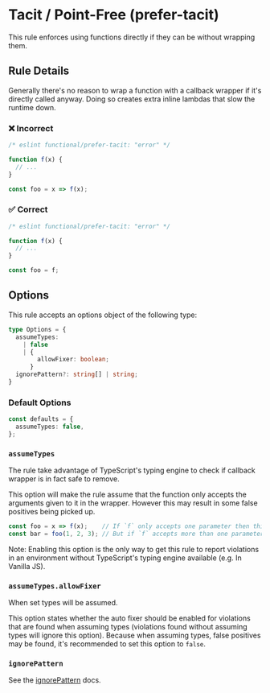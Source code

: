 # Tacit / Point-Free (prefer-tacit)

This rule enforces using functions directly if they can be without wrapping them.

## Rule Details

Generally there's no reason to wrap a function with a callback wrapper if it's directly called anyway.
Doing so creates extra inline lambdas that slow the runtime down.

### ❌ Incorrect

<!-- eslint-skip -->

```ts
/* eslint functional/prefer-tacit: "error" */

function f(x) {
  // ...
}

const foo = x => f(x);
```

### ✅ Correct

```ts
/* eslint functional/prefer-tacit: "error" */

function f(x) {
  // ...
}

const foo = f;
```

## Options

This rule accepts an options object of the following type:

```ts
type Options = {
  assumeTypes:
    | false
    | {
        allowFixer: boolean;
      }
  ignorePattern?: string[] | string;
}
```

### Default Options

```ts
const defaults = {
  assumeTypes: false,
};
```

### `assumeTypes`

The rule take advantage of TypeScript's typing engine to check if callback wrapper is in fact safe to remove.

This option will make the rule assume that the function only accepts the arguments given to it in the wrapper.
However this may result in some false positives being picked up.

<!-- eslint-disable functional/prefer-tacit -->

```js
const foo = x => f(x);    // If `f` only accepts one parameter then this is violation of the rule.
const bar = foo(1, 2, 3); // But if `f` accepts more than one parameter then it isn't.
```

Note: Enabling this option is the only way to get this rule to report violations in an environment without TypeScript's typing engine available (e.g. In Vanilla JS).

### `assumeTypes.allowFixer`

When set types will be assumed.

This option states whether the auto fixer should be enabled for violations that are found when assuming types (violations found without assuming types will ignore this option).
Because when assuming types, false positives may be found, it's recommended to set this option to `false`.

### `ignorePattern`

See the [ignorePattern](./options/ignore-pattern.md) docs.
